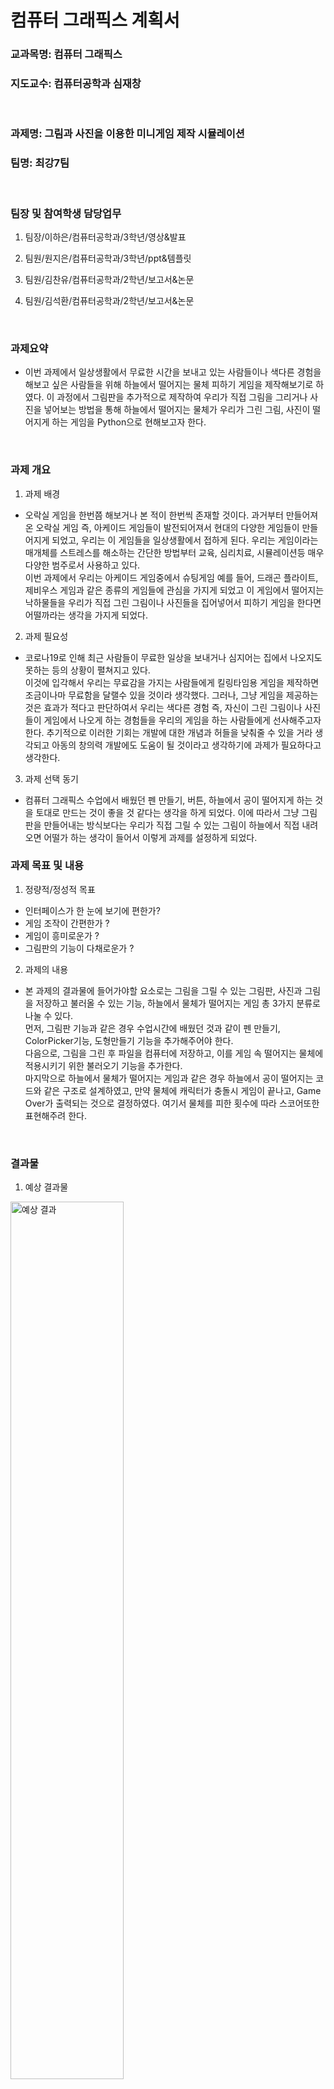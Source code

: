 # 컴퓨터 그래픽스 계획서

### 교과목명: 컴퓨터 그래픽스

### 지도교수: 컴퓨터공학과 심재창

​

### 과제명: 그림과 사진을 이용한 미니게임 제작 시뮬레이션

### 팀명: 최강7팀
​


### 팀장 및 참여학생 담당업무

1) 팀장/이하은/컴퓨터공학과/3학년/영상&발표

2) 팀원/원지은/컴퓨터공학과/3학년/ppt&템플릿

3) 팀원/김찬유/컴퓨터공학과/2학년/보고서&논문

4) 팀원/김석환/컴퓨터공학과/2학년/보고서&논문 

​

### 과제요약
- 이번 과제에서 일상생활에서 무료한 시간을 보내고 있는 사람들이나 색다른 경험을 해보고 싶은 사람들을 위해 하늘에서 떨어지는 물체 피하기 게임을 제작해보기로 하였다. 이 과정에서 그림판을 추가적으로 제작하여 우리가 직접 그림을 그리거나 사진을 넣어보는 방법을 통해 하늘에서 떨어지는 물체가 우리가 그린 그림, 사진이 떨어지게 하는 게임을 Python으로 현해보고자 한다.

​

### 과제 개요

1) 과제 배경
- 오락실 게임을 한번쯤 해보거나 본 적이 한번씩 존재할 것이다.
과거부터 만들어져 온 오락실 게임 즉, 아케이드 게임들이 발전되어져서 현대의 다양한 게임들이 만들어지게 되었고, 우리는 이 게임들을 일상생활에서 접하게 된다. 우리는 게임이라는 매개체를 스트레스를 해소하는 간단한 방법부터 교육, 심리치료, 시뮬레이션등 매우 다양한 범주로서 사용하고 있다.    
이번 과제에서 우리는 아케이드 게임중에서 슈팅게임 예를 들어, 드래곤 플라이트, 제비우스 게임과 같은 종류의 게임들에 관심을 가지게 되었고 이 게임에서 떨어지는 낙하물들을 우리가 직접 그린 그림이나 사진들을 집어넣어서 피하기 게임을 한다면 어떨까라는 생각을 가지게 되었다.

2) 과제 필요성
- 코로나19로 인해 최근 사람들이 무료한 일상을 보내거나 심지어는 집에서 나오지도 못하는 등의 상황이 펼쳐지고 있다.   
이것에 입각해서 우리는 무료감을 가지는 사람들에게 킬링타임용 게임을 제작하면 조금이나마 무료함을 달랠수 있을 것이라 생각했다. 그러나, 그냥 게임을 제공하는 것은 효과가 적다고 판단하여서 우리는 색다른 경험 즉, 자신이 그린 그림이나 사진들이 게임에서 나오게 하는 경험들을 우리의 게임을 하는 사람들에게 선사해주고자 한다. 추기적으로 이러한 기회는 개발에 대한 개념과 허들을 낮춰줄 수 있을 거라 생각되고 아동의 창의력 개발에도 도움이 될 것이라고 생각하기에 과제가 필요하다고 생각한다.

3) 과제 선택 동기
- 컴퓨터 그래픽스 수업에서 배웠던 펜 만들기, 버튼, 하늘에서 공이 떨어지게 하는 것을 토대로 만드는 것이 좋을 것 같다는 생각을 하게 되었다. 이에 따라서 그냥 그림판을 만들어내는 방식보다는 우리가 직접 그릴 수 있는 그림이 하늘에서 직접 내려오면 어떨가 하는 생각이 들어서 이렇게 과제를 설정하게 되었다.
​

### 과제 목표 및 내용

1) 정량적/정성적 목표 
- 인터페이스가 한 눈에 보기에 편한가?
- 게임 조작이 간편한가 ?
- 게임이 흥미로운가 ?
- 그림판의 기능이 다채로운가 ?
2) 과제의 내용 
- 본 과제의 결과물에 들어가야할 요소로는 그림을 그릴 수 있는 그림판, 사진과 그림을 저장하고 불러올 수 있는 기능, 하늘에서 물체가 떨어지는 게임 총 3가지 분류로 나눌 수 있다.   
먼저, 그림판 기능과 같은 경우 수업시간에 배웠던 것과 같이 펜 만들기, ColorPicker기능, 도형만들기 기능을 추가해주어야 한다.   
다음으로, 그림을 그린 후 파일을 컴퓨터에 저장하고, 이를 게임 속 떨어지는 물체에 적용시키기 위한 불러오기 기능을 추가한다.   
마지막으로 하늘에서 물체가 떨어지는 게임과 같은 경우 하늘에서 공이 떨어지는 코드와 같은 구조로 설계하였고, 만약 물체에 캐릭터가 충돌시 게임이 끝나고, Game Over가 출력되는 것으로 결정하였다. 여기서 물체를 피한 횟수에 따라 스코어또한 표현해주려 한다.

​

### 결과물

1) 예상 결과물
<img width="60%" alt="예상 결과" src="https://user-images.githubusercontent.com/57432440/169043809-b33ccd07-c1bb-4083-80d4-d13468dc9f42.png">

2) 기대효과 및 활용방안
- 게임을 만듦으로 우리는 사람들에게 킬링타임용으로 즐길 수 있는 하나의 도구, 사진과 그림을 삽입함으로써 신선한 경험을 하게 만들어 주어서 게임만이 아닌 개발이라는 주제에도 관심을 가질 수 있는 하나의 계기를 줄 수 있게 될것이다.    
새로운 형태의 놀이 문화로 아동 및 청소년들에게 급속히 확산되고 있는 컴퓨터게임은 과연 아동의 인지발달에 어떤 영향을 미치게 되는가는 그 동안 많이 논의되어 왔다. 하지만 [2]에서 볼 수 있듯이 교육용 게임들은 아동들의 창의성의 향상에 도움이 되고 있고, 이러한 이유를 통해 우리는 우리의 게임이 아동들의 창의성에도 영향을 줄 것이라 생각한다.   
위의 여러가지 효과들을 토대로 아동들의 교육적인 목적으로 초등학교 저학년, 혹은 아동센터등에서도 활용할 수 있을 것이고, 개발에 접근성을 높이기 위한 용도로 학습기관에서도 사용되어질 수 있을 것이다. 그리고 우리의 게임의 방식을 좀 더 활용하여보면 디자인팀이랑 마게팅부에서 그림을 사용하여 미리 시뮬레이션 할 수 있는 보다 발전된 프로그램으로 만들어 낼 수있을 것이다. 

​

### 수행일정(도표)
<img width="60%" alt="일정" src="https://user-images.githubusercontent.com/57432440/169046631-e05907fa-275a-41cb-8059-3b7a4bd5db5b.png">

​

### 참고문헌 및 자료 (멀티미디어 학회 양식 참고)

[1] T.H. Lee, J.S. Han, and H.M. Park, "Implementation  of  a  Photo-Input  Game  Interface Using  Image  Search," KIISE Transactions on Computing Practices, Vol.21, No.10, pp. 658~669, 2015

[2] S.A. Lee, J.H. Lee, and K.M. Lee, "Computer-based paper-folding game for improving children's creative ability," Korean Society For Computer Game, Vol.29, No.3, pp. 49~57, 2016


### 영상 링크
https://youtu.be/uzfYQNq-klI


### 소감

1) 이하은

2) 원지은
이번에 그래픽스의 팀플을 하면서 다양한 활동들을 하면서 
많은 것을 배웠으며 안되는 점과 부족한 점들도 많았지만 서로 도움을 구하면서
문제점을 해결해 나가는 것이 이 팀을 성장시키는데 많은 도움이 된 거 같습니다.
또한 팀플로써 서로를 성장하는데도 도움이 되었지만, 개인으로도 성장이 된 활동이여서
기쁘고 뿌듯합니다. 

3) 김찬유
이번 과제를 수행하기 위해 여러번의 토의를 거치면서 주제를 정하는 과정에서 협업의 중요성에 대해 깨닫게 되었고,
프로그램 구축을 하는 과정에서 부족한 부분 또한 스스로 공부해보고 서로 의견을 나눠보면서 단순히 과제만을 위한 과정이 아니라
팀원 한명 한명마다 한 걸음 성장하게 되는 기회였다고 생각하고 있다.

4) 김석환
이번 프로젝트를 진행하면서 처음 해보는 파이선에 관하여 공부할 기회가 생기게 되어 좋았고, 
팀원들과의 협동심이 이렇게나 중요하다는 것을 깨달았습니다.
그리고 평소에 생각만 하고 있던 미니게임 같은 것들을 직접 만들어 실행시키고 플레이하면서,
이 모든 것을 가능하게 만드는 컴퓨터공학과에 대한 애정이 더욱 증가하는 팀 프로젝트였다고 생각합니다.
